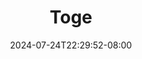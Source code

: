--- 
title: "Toge"
description: "nonton bokeh Toge   video full baru"
date: 2024-07-24T22:29:52-08:00
file_code: "0efly9gcbg7e"
draft: false
cover: "pley11b45h4csh1z.jpg"
tags: ["Toge", "bokep-indo", "bokep-viral", "bokep-ig"]
length: 2159
fld_id: "1483125"
foldername: "Alondra"
categories: ["Alondra"]
views: 0
---